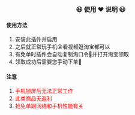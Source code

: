 ### <center> 😆 使用 ❤️ 说明 😃</center>

#### 使用方法
1. 安装此插件并启用
2. 之后就正常玩手机😝看视频逛淘宝都可以
3. 有免单时插件会自动复制淘口令🥰并打开淘宝领取
4. 领取成功后需要您手动下单🥺

#### 注意
1. <font color="red">手机锁屏后无法正常工作</font>
2. <font color="red">此类商品无返利</font>
3. <font color="red">抢免单跟网络和手机性能有关</font>

